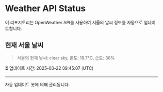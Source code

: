 
# Weather API Status

이 리포지토리는 OpenWeather API를 사용하여 서울의 날씨 정보를 자동으로 업데이트합니다.

## 현재 서울 날씨
> 서울의 현재 날씨: clear sky, 온도: 16.7°C, 습도: 38%

⏳ 업데이트 시간: 2025-03-22 09:45:07 (UTC)

---
자동 업데이트 봇에 의해 관리됩니다.
